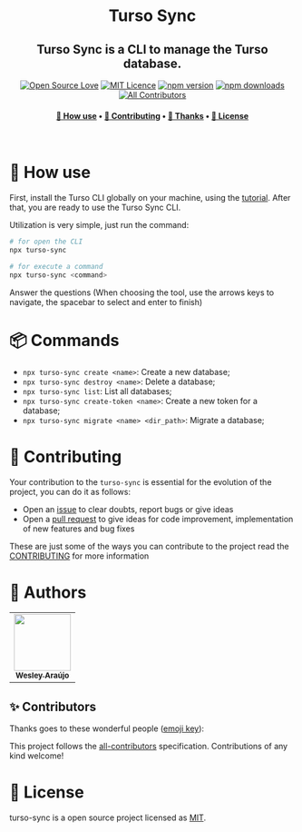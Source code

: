 <h1 align="center" title="Vite Helper">
  Turso Sync
</h1>

<h2 align="center">Turso Sync is a CLI to manage the Turso database.</h2>

<div align="center">

[![Open Source Love](https://badges.frapsoft.com/os/v2/open-source.png?v=103)](https://github.com/ellerbrock/open-source-badges/)
[![MIT Licence](https://badges.frapsoft.com/os/mit/mit.png?v=103)](https://opensource.org/licenses/mit-license.php)
[![npm version](https://img.shields.io/npm/v/turso-sync.svg?style=flat-square)](https://www.npmjs.com/package/turso-sync)
[![npm downloads](https://img.shields.io/npm/dm/turso-sync.svg?style=flat-square)](http://npm-stat.com/charts.html?package=cz-conventional-changelog&from=2015-08-01) <!-- ALL-CONTRIBUTORS-BADGE:START - Do not remove or modify this section --> [![All Contributors](https://img.shields.io/badge/all_contributors-1-green.svg?style=flat-square)](#contributors-) <!-- ALL-CONTRIBUTORS-BADGE:END -->

</div>

<h4 align="center">
 <a href="#-how-use">🚀 How use</a> •
 <a href="#-contributing">📝 Contributing</a> •
 <a href="#-thanks">🧑 Thanks</a> •
 <a href="#-license">📄 License</a>
</h4>

<br>

# 🚀 How use

First, install the Turso CLI globally on your machine, using the [tutorial](https://docs.turso.tech/cli/introduction). After that, you are ready to use the Turso Sync CLI.

Utilization is very simple, just run the command:

```bash
# for open the CLI
npx turso-sync

# for execute a command
npx turso-sync <command>
```

Answer the questions (When choosing the tool, use the arrows keys to navigate, the spacebar to select and enter to finish)

# 📦 Commands

- `npx turso-sync create <name>`: Create a new database;
- `npx turso-sync destroy <name>`: Delete a database;
- `npx turso-sync list`: List all databases;
- `npx turso-sync create-token <name>`: Create a new token for a database;
- `npx turso-sync migrate <name> <dir_path>`: Migrate a database;

# 📝 Contributing

Your contribution to the `turso-sync` is essential for the evolution of the project, you can do it as follows:

- Open an [issue](https://github.com/wesleyara/turso-sync/issues) to clear doubts, report bugs or give ideas
- Open a [pull request](https://github.com/wesleyara/turso-sync/pulls) to give ideas for code improvement, implementation of new features and bug fixes

These are just some of the ways you can contribute to the project read the [CONTRIBUTING](https://github.com/wesleyara/turso-sync/blob/main/.github/CONTRIBUTING.md) for more information

# 🧑 Authors

<table>
  <tr>
    <td align="center"><a href="https://wesleyaraujo.dev/"><img src="https://avatars.githubusercontent.com/u/89321125?v=4?s=100" width="100px;" alt=""/><br /><sub><b>Wesley Araújo</b></sub></a><br /></td>
  </tr>
</table>

## ✨ Contributors

Thanks goes to these wonderful people ([emoji key](https://allcontributors.org/docs/en/emoji-key)):

<!-- ALL-CONTRIBUTORS-LIST:START - Do not remove or modify this section -->
<!-- prettier-ignore-start -->
<!-- markdownlint-disable -->
<!-- markdownlint-restore -->
<!-- prettier-ignore-end -->

<!-- ALL-CONTRIBUTORS-LIST:END -->

This project follows the [all-contributors](https://github.com/all-contributors/all-contributors) specification. Contributions of any kind welcome!

# 📄 License

turso-sync is a open source project licensed as [MIT](LICENSE).